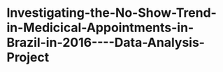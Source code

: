 # Investigating-the-No-Show-Trend-in-Medicical-Appointments-in-Brazil-in-2016----Data-Analysis-Project
